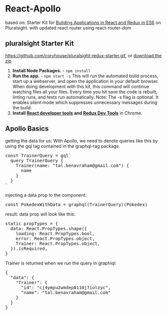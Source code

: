 # React-Apollo
based on: Starter Kit for [Building Applications in React and Redux in ES6](http://www.pluralsight.com/author/cory-house) on Pluralsight. with updated react router using react-router-dom

## pluralsight Starter Kit
https://github.com/coryhouse/pluralsight-redux-starter.git` or [download the zip](https://github.com/coryhouse/pluralsight-redux-starter/archive/master.zip)

1. **Install Node Packages.** - `npm install`
2. **Run the app.** - `npm start -s`
This will run the automated build process, start up a webserver, and open the application in your default browser. When doing development with this kit, this command will continue watching files all your files. Every time you hit save the code is rebuilt, linting runs, and tests run automatically. Note: The -s flag is optional. It enables silent mode which suppresses unnecessary messages during the build.
6. **Install [React developer tools](https://chrome.google.com/webstore/detail/react-developer-tools/fmkadmapgofadopljbjfkapdkoienihi?hl=en) and [Redux Dev Tools](https://chrome.google.com/webstore/detail/redux-devtools/lmhkpmbekcpmknklioeibfkpmmfibljd?hl=en)** in Chrome.

## Apollo Basics
getting the data for us:
With Apollo, we need to denote queries like this by using the gql tag contained in the graphql-tag package.
<pre>
const TrainerQuery = gql`
  query TrainerQuery {
    Trainer(name: "tal.benavraham@gmail.com") {
      name
    }
  }
`
</pre>
injecting a data prop to the component:
<pre>
const PokedexWithData = graphql(TrainerQuery)(Pokedex)
</pre>
result: data prop will look like this:
<pre>
static propTypes = {
  data: React.PropTypes.shape({
    loading: React.PropTypes.bool,
    error: React.PropTypes.object,
    Trainer: React.PropTypes.object,
  }).isRequired,
}
</pre>
Trainer is returned when we run the query in graphiql:
<pre>
{
  "data": {
    "Trainer": {      
      "id": "cj4ympu2wmdep0110j7iolzyc",
      "name": "tal.benavraham@gmail.com"
    }
  }
}
</pre>